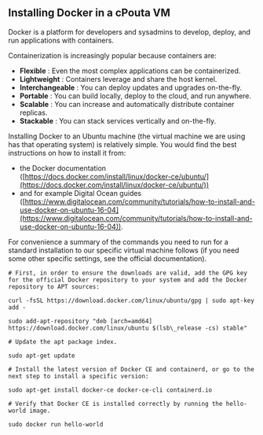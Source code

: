 ## Installing Docker in a cPouta VM
Docker is a platform for developers and sysadmins to develop, deploy, and run applications with containers.

Containerization is increasingly popular because containers are:
- **Flexible** : Even the most complex applications can be containerized.
- **Lightweight** : Containers leverage and share the host kernel.
- **Interchangeable** : You can deploy updates and upgrades on-the-fly.
- **Portable** : You can build locally, deploy to the cloud, and run anywhere.
- **Scalable** : You can increase and automatically distribute container replicas.
- **Stackable** : You can stack services vertically and on-the-fly.

Installing Docker to an Ubuntu machine (the virtual machine we are using has that operating system) is relatively simple. You would find the best instructions on how to install it from:
- the Docker documentation ([https://docs.docker.com/install/linux/docker-ce/ubuntu/](https://docs.docker.com/install/linux/docker-ce/ubuntu/))
- and for example Digital Ocean guides ([https://www.digitalocean.com/community/tutorials/how-to-install-and-use-docker-on-ubuntu-16-04](https://www.digitalocean.com/community/tutorials/how-to-install-and-use-docker-on-ubuntu-16-04)).

For convenience a summary of the commands you need to run for a standard installation to our specific virtual machine follows (if you need some other specific settings, see the official documentation).

```
# First, in order to ensure the downloads are valid, add the GPG key for the official Docker repository to your system and add the Docker repository to APT sources:

curl -fsSL https://download.docker.com/linux/ubuntu/gpg | sudo apt-key add -

sudo add-apt-repository "deb [arch=amd64] https://download.docker.com/linux/ubuntu $(lsb\_release -cs) stable"

# Update the apt package index.

sudo apt-get update

# Install the latest version of Docker CE and containerd, or go to the next step to install a specific version:

sudo apt-get install docker-ce docker-ce-cli containerd.io

# Verify that Docker CE is installed correctly by running the hello-world image.

sudo docker run hello-world
```
